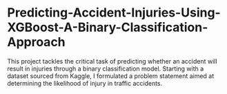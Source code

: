 # Predicting-Accident-Injuries-Using-XGBoost-A-Binary-Classification-Approach
This project tackles the critical task of predicting whether an accident will result in injuries through a binary classification model. Starting with a dataset sourced from Kaggle, I formulated a problem statement aimed at determining the likelihood of injury in traffic accidents. 

